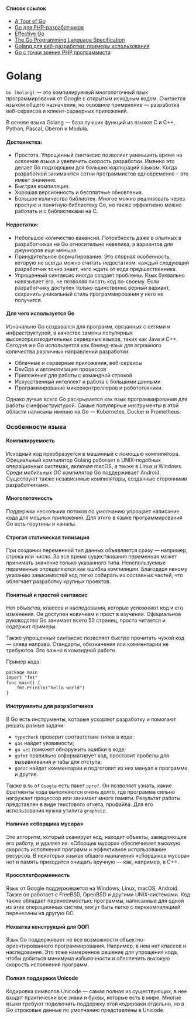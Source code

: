 
#### Список ссылок

- [A Tour of Go](https://go.dev/tour/welcome/1)
- [Go для PHP-разработчиков](https://pahanini.gitbooks.io/golang-for-php-developers/content/)
- [Effective Go](https://go.dev/doc/effective_go)
- [The Go Programming Language Specification](https://go.dev/ref/spec)
- [Golang для веб-разработки: примеры использования](https://proglib.io/p/golang-dlya-veb-razrabotki-primery-ispolzovaniya-2021-04-20)
- [Go с точки зрения PHP программиста](https://habr.com/ru/post/277987/)


# Golang

`Go (Golang)` — это компилируемый многопоточный язык программирования от Google с открытым исходным кодом. Считается языком 
общего назначения, но основное применение — разработка веб-сервисов и клиент-серверных приложений. 

В основе языка Golang — база лучших функций из языков C и C++, Python, Pascal, Oberon и Modula.

#### Достоинства:

- Простота. Упрощенный синтаксис позволяет уменьшить время на освоение языка и увеличить скорость разработки. Именно это делает Go подходящим для больших корпораций языком. Когда разработкой занимаются сотни программистов одновременно – это имеет значение.
- Быстрая компиляция.
- Хорошая версионность и бесплатные обновления.
- Большое количество библиотек. Многое можно реализовать через простую и понятную библиотеку Go, но также эффективно можно работать и с библиотеками на C.


#### Недостатки:

- Небольшое количество вакансий. Потребность даже в опытных в разработчиках на Go относительно невелика, а вариантов для джуниоров еще меньше.
- Принудительное форматирование. Это спорная особенность, которую не всегда можно считать недостатком: каждый следующий разработчик точно знает, чего ждать от кода предшественника.
- Упрощенный синтаксис иногда создает проблемы. Язык буквально навязывает его, не позволяя писать код по-своему. Если разработчику доступен только единственно верный вариант, сохранить уникальный стиль программирования у него не получится.

#### Для чего используется Go

Изначально Go создавался для программ, связанных с сетями и инфраструктурой, в качестве замены популярных высокопроизводительных серверных 
языков, таких как Java и C++. Сегодня же Go используется как бэкенд-язык для огромного количества различных направлений разработки:

- Облачные и серверные приложения, веб-сервисы
- DevOps и автоматизация процессов
- Приложения для работы с командной строкой
- Искусственный интеллект и работа с большими данными
- Программирование микроконтроллеров и робототехники.

Однако лучше всего Go раскрывается как язык программирования для работы с инфраструктурой. Самые популярные инструменты в этой 
области написаны именно на Go — Kubernetes, Docker и Prometheus.

### Особенности языка

#### Компилируемость

Исходный код преобразуется в машинный с помощью компилятора. Официальный компилятор Golang работает в UNIX-подобных операционных 
системах, включая macOS, а также в Linux и Windows. Среди мобильных ОС компилятор Go поддерживает Android. Существуют также 
независимые компиляторы, созданные сторонними разработчиками.

#### Многопоточность

Поддержка нескольких потоков по умолчанию упрощает написание кода для мощных приложений. Для этого в языке программирования Go 
есть горутины и каналы.

#### Строгая статическая типизация

При создании переменной тип данных объявляется сразу — например, строка или число. За все время существования переменная 
может принимать значение только указанного типа. Неиспользуемые переменные определяются как ошибка компиляции. Благодаря явному 
указанию зависимостей код легко собирать из составных частей, что облегчает разработку крупных проектов.

#### Понятный и простой синтаксис

Нет объектов, классов и наследования, которые усложняют код и его изменения. Он доступен новичкам и прост в изучении. Официальное 
руководство Go занимает всего 50 страниц, просто читается и содержит примеры.

Также упрощенный синтаксис позволяет быстро прочитать чужой код — слева направо. Стандарты, обозначения или комментарии не требуются. 
Это важно в командной работе.

Пример кода:

    package main
    import "fmt"
    func main() {
        fmt.Println("hello world")
    }

#### Инструменты для разработчиков

В Go есть инструменты, которые ускоряют разработку и помогают решать разные задачи:

- `typecheck` проверит соответствие типов в коде;
- `gas` найдет уязвимости;
- `go vet` поможет обнаружить ошибки в коде;
- `gofmt` правильно отформатирует код, проставит пробелы для выравнивания и табы для отступа;
- `godoc` найдет комментарии и подготовит из них мануал к программе, и другие.

Также в `Go` от `Google` есть пакет `pprof`. Он позволяет узнать, какие фрагменты кода выполняются очень долго, где программа 
сильно нагружает процессор или занимает много памяти. Результат работы представлен в виде текстового отчета, профайла. 
Для его использования нужна утилита `graphviz`.

#### Наличие «сборщика мусора»

Это алгоритм, который сканирует код, находит объекты, замедляющие его работу, и удаляет их. «Сборщик мусора» обеспечивает 
высокую скорость исполнения программ и эффективное использование ресурсов. В некоторых языках общего назначения «сборщиков мусора» 
нет и память приходится очищать вручную — как, например, в C++.

#### Кроссплатформенность

Язык от Google поддерживается на Windows, Linux, macOS, Android. Также он работает с FreeBSD, OpenBSD и другими UNIX-системами. 
Код также обладает переносимостью: программы, написанные для одной из этих операционных систем, могут быть легко с перекомпиляцией 
перенесены на другую ОС.

#### Нехватка конструкций для ООП

Язык Go поддерживает не все возможности объектно-ориентированного программирования. Например, в нем нет классов и наследования. 
Это тоже намеренное решение для упрощения кода, чтобы добиться минимума избыточности и обеспечить высокую скорость исполнения программ.

#### Полная поддержка Unicode

Кодировка символов Unicode — самая полная из существующих, в нее входят практически все знаки и буквы, которые есть в мире. 
Многие языки требуют подключать поддержку этой кодировки отдельно, но в Go строковые данные по умолчанию представлены в Unicode.






